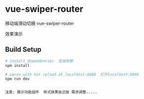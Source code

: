 # vue-swiper-router

移动端滑动切换  vue-swiper-router

效果演示


## Build Setup

``` bash
# install dependencies  安装依赖
npm install

# serve with hot reload at localhost:8080  打开localhost:8080
npm run dev


注意: 展示功能组件  样式效果自己按 需求调整.....


